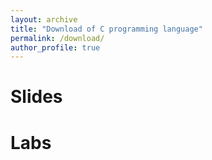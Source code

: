 ```yaml
---
layout: archive
title: "Download of C programming language"
permalink: /download/
author_profile: true
---
```


Slides 
======
 



Labs 
====== 














